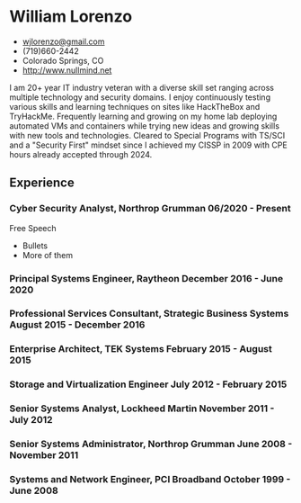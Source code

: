 <!-- Contact Details -->
# William Lorenzo
- <wjlorenzo@gmail.com>
- (719)660-2442
- Colorado Springs, CO
- <http://www.nullmind.net>

<!-- summary -->
I am 20+ year IT industry veteran with a diverse skill set ranging across multiple technology and security domains. I enjoy continuously testing various skills and learning techniques on sites like HackTheBox and TryHackMe. Frequently learning and growing on my home lab deploying automated VMs and containers while trying new ideas and growing skills with new tools and technologies. Cleared to Special Programs with TS/SCI and a "Security First" mindset since I achieved my CISSP in 2009 with CPE hours already accepted through 2024.

## Experience

### <span>Cyber Security Analyst, Northrop Grumman</span> <span>06/2020 - Present</span>

Free Speech

 - Bullets
 - More of them

### <span>Principal Systems Engineer, Raytheon</span> <span>December 2016 - June 2020</span>
### <span>Professional Services Consultant, Strategic Business Systems</span> <span>August 2015 - December 2016</span>
### <span>Enterprise Architect, TEK Systems</span> <span>February 2015 - August 2015</span>
### <span>Storage and Virtualization Engineer</span> <span>July 2012 - February 2015</span>
### <span>Senior Systems Analyst, Lockheed Martin</span> <span>November 2011 - July 2012</span>
### <span>Senior Systems Administrator, Northrop Grumman</span> <span>June 2008 - November 2011</span>
### <span>Systems and Network Engineer, PCI Broadband</span> <span>October 1999 - June 2008</span>
